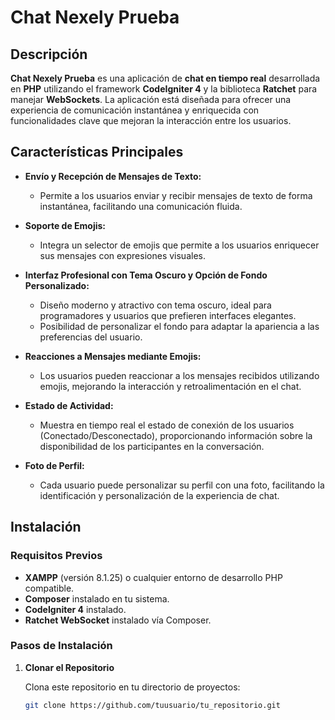 # Chat Nexely Prueba

## Descripción

**Chat Nexely Prueba** es una aplicación de **chat en tiempo real** desarrollada en **PHP** utilizando el framework **CodeIgniter 4** y la biblioteca **Ratchet** para manejar **WebSockets**. La aplicación está diseñada para ofrecer una experiencia de comunicación instantánea y enriquecida con funcionalidades clave que mejoran la interacción entre los usuarios.

## Características Principales

- **Envío y Recepción de Mensajes de Texto:**
  - Permite a los usuarios enviar y recibir mensajes de texto de forma instantánea, facilitando una comunicación fluida.

- **Soporte de Emojis:**
  - Integra un selector de emojis que permite a los usuarios enriquecer sus mensajes con expresiones visuales.

- **Interfaz Profesional con Tema Oscuro y Opción de Fondo Personalizado:**
  - Diseño moderno y atractivo con tema oscuro, ideal para programadores y usuarios que prefieren interfaces elegantes.
  - Posibilidad de personalizar el fondo para adaptar la apariencia a las preferencias del usuario.

- **Reacciones a Mensajes mediante Emojis:**
  - Los usuarios pueden reaccionar a los mensajes recibidos utilizando emojis, mejorando la interacción y retroalimentación en el chat.

- **Estado de Actividad:**
  - Muestra en tiempo real el estado de conexión de los usuarios (Conectado/Desconectado), proporcionando información sobre la disponibilidad de los participantes en la conversación.

- **Foto de Perfil:**
  - Cada usuario puede personalizar su perfil con una foto, facilitando la identificación y personalización de la experiencia de chat.

## Instalación

### Requisitos Previos

- **XAMPP** (versión 8.1.25) o cualquier entorno de desarrollo PHP compatible.
- **Composer** instalado en tu sistema.
- **CodeIgniter 4** instalado.
- **Ratchet WebSocket** instalado vía Composer.

### Pasos de Instalación

1. **Clonar el Repositorio**

   Clona este repositorio en tu directorio de proyectos:

   ```bash
   git clone https://github.com/tuusuario/tu_repositorio.git
